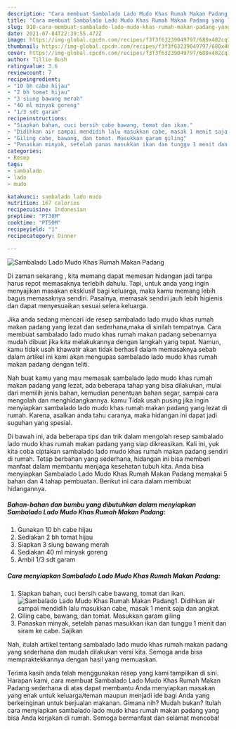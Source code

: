 ```yaml
---
description: "Cara membuat Sambalado Lado Mudo Khas Rumah Makan Padang yang lezat Untuk Jualan"
title: "Cara membuat Sambalado Lado Mudo Khas Rumah Makan Padang yang lezat Untuk Jualan"
slug: 910-cara-membuat-sambalado-lado-mudo-khas-rumah-makan-padang-yang-lezat-untuk-jualan
date: 2021-07-04T22:39:55.472Z
image: https://img-global.cpcdn.com/recipes/f3f3f63239049797/680x482cq70/sambalado-lado-mudo-khas-rumah-makan-padang-foto-resep-utama.jpg
thumbnail: https://img-global.cpcdn.com/recipes/f3f3f63239049797/680x482cq70/sambalado-lado-mudo-khas-rumah-makan-padang-foto-resep-utama.jpg
cover: https://img-global.cpcdn.com/recipes/f3f3f63239049797/680x482cq70/sambalado-lado-mudo-khas-rumah-makan-padang-foto-resep-utama.jpg
author: Tillie Bush
ratingvalue: 3.6
reviewcount: 7
recipeingredient:
- "10 bh cabe hijau"
- "2 bh tomat hijau"
- "3 siung bawang merah"
- "40 ml minyak goreng"
- "1/3 sdt garam"
recipeinstructions:
- "Siapkan bahan, cuci bersih cabe bawang, tomat dan ikan."
- "Didihkan air sampai mendidih lalu masukkan cabe, masak 1 menit saja dan angkat."
- "Giling cabe, bawang, dan tomat. Masukkan garam giling"
- "Panaskan minyak, setelah panas masukkan ikan dan tunggu 1 menit dan siram ke cabe. Sajikan"
categories:
- Resep
tags:
- sambalado
- lado
- mudo

katakunci: sambalado lado mudo 
nutrition: 167 calories
recipecuisine: Indonesian
preptime: "PT38M"
cooktime: "PT50M"
recipeyield: "1"
recipecategory: Dinner

---
```



![Sambalado Lado Mudo Khas Rumah Makan Padang](https://img-global.cpcdn.com/recipes/f3f3f63239049797/680x482cq70/sambalado-lado-mudo-khas-rumah-makan-padang-foto-resep-utama.jpg)

Di zaman  sekarang , kita memang dapat memesan hidangan jadi tanpa harus repot memasaknya terlebih dahulu. Tapi, untuk anda yang ingin menyajikan masakan eksklusif bagi keluarga, maka kamu memang lebih bagus memasaknya sendiri. Pasalnya, memasak sendiri jauh lebih higienis dan dapat menyesuaikan sesuai selera keluarga.

Jika anda sedang mencari ide resep sambalado lado mudo khas rumah makan padang yang lezat dan sederhana,maka di sinilah tempatnya. Cara membuat sambalado lado mudo khas rumah makan padang  sebenarnya mudah dibuat jika kita melakukannya dengan langkah yang tepat. Namun, kamu tidak usah khawatir akan tidak berhasil dalam memasaknya 
sebab dalam artikel ini kami akan mengupas sambalado lado mudo khas rumah makan padang dengan teliti.  



Nah buat kamu yang mau memasak sambalado lado mudo khas rumah makan padang yang lezat, ada beberapa tahap yang bisa dilakukan, mulai dari memilih jenis bahan, kemudian penentuan bahan segar, sampai cara mengolah dan menghidangkannya. kamu Tidak usah pusing jika ingin menyiapkan sambalado lado mudo khas rumah makan padang yang lezat di rumah. Karena, asalkan anda  tahu caranya, maka hidangan ini dapat jadi suguhan yang spesial.

Di bawah ini, ada beberapa tips dan trik dalam mengolah resep sambalado lado mudo khas rumah makan padang yang siap dikreasikan. Kali ini, yuk kita coba ciptakan sambalado lado mudo khas rumah makan padang sendiri di rumah. Tetap berbahan yang sederhana, hidangan ini bisa memberi manfaat dalam membantu menjaga kesehatan tubuh kita. Anda bisa menyiapkan Sambalado Lado Mudo Khas Rumah Makan Padang memakai 5 bahan dan 4 tahap pembuatan. Berikut ini cara dalam membuat hidangannya.

<!--inarticleads1-->

##### Bahan-bahan dan bumbu yang dibutuhkan dalam menyiapkan Sambalado Lado Mudo Khas Rumah Makan Padang:

1. Gunakan 10 bh cabe hijau
1. Sediakan 2 bh tomat hijau
1. Siapkan 3 siung bawang merah
1. Sediakan 40 ml minyak goreng
1. Ambil 1/3 sdt garam




<!--inarticleads2-->

##### Cara menyiapkan Sambalado Lado Mudo Khas Rumah Makan Padang:

1. Siapkan bahan, cuci bersih cabe bawang, tomat dan ikan.
<img src="https://img-global.cpcdn.com/steps/61641784ef53b67f/160x128cq70/sambalado-lado-mudo-khas-rumah-makan-padang-langkah-memasak-1-foto.jpg" alt="Sambalado Lado Mudo Khas Rumah Makan Padang">1. Didihkan air sampai mendidih lalu masukkan cabe, masak 1 menit saja dan angkat.
1. Giling cabe, bawang, dan tomat. Masukkan garam giling
1. Panaskan minyak, setelah panas masukkan ikan dan tunggu 1 menit dan siram ke cabe. Sajikan




Nah, itulah artikel tentang  sambalado lado mudo khas rumah makan padang  yang sederhana dan mudah dilakukan versi kita. Semoga anda bisa mempraktekkannya dengan hasil yang memuaskan. 

Terima kasih anda telah menggunakan resep yang kami tampilkan di sini. Harapan kami, cara membuat  Sambalado Lado Mudo Khas Rumah Makan Padang sederhana di atas dapat membantu Anda menyiapkan masakan yang enak untuk keluarga/teman maupun menjadi ide bagi Anda yang berkeinginan untuk berjualan makanan. Gimana nih? Mudah bukan? Itulah cara menyiapkan sambalado lado mudo khas rumah makan padang yang bisa Anda kerjakan di rumah. Semoga bermanfaat dan selamat mencoba!

